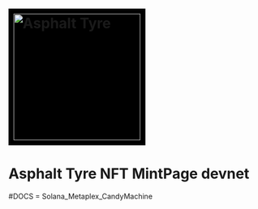 <h1 align="lefth">
  <a href="https://Asphalttyre.com">
    <img alt="Asphalt Tyre" src="img/logotipo.png" style="background: black; padding: 10px" width="250" />
  </a>
</h1>


# <a hreff="https://asphalttyre.com">Asphalt Tyre NFT MintPage devnet<a/>


#<a hreff="https://docs.metaplex.com/">DOCS = Solana_Metaplex_CandyMachine<a/>
 

